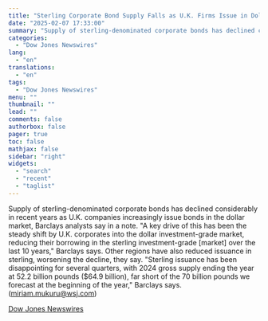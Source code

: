 ```yaml
---
title: "Sterling Corporate Bond Supply Falls as U.K. Firms Issue in Dollar Market — Market Talk"
date: "2025-02-07 17:33:00"
summary: "Supply of sterling-denominated corporate bonds has declined considerably in recent years as U.K. companies increasingly issue bonds in the dollar market, Barclays analysts say in a note. \"A key drive of this has been the steady shift by U.K. corporates into the dollar investment-grade market, reducing their borrowing in the..."
categories:
  - "Dow Jones Newswires"
lang:
  - "en"
translations:
  - "en"
tags:
  - "Dow Jones Newswires"
menu: ""
thumbnail: ""
lead: ""
comments: false
authorbox: false
pager: true
toc: false
mathjax: false
sidebar: "right"
widgets:
  - "search"
  - "recent"
  - "taglist"
---
```


Supply of sterling-denominated corporate bonds has declined considerably in recent years as U.K. companies increasingly issue bonds in the dollar market, Barclays analysts say in a note. "A key drive of this has been the steady shift by U.K. corporates into the dollar investment-grade market, reducing their borrowing in the sterling investment-grade [market] over the last 10 years," Barclays says. Other regions have also reduced issuance in sterling, worsening the decline, they say. "Sterling issuance has been disappointing for several quarters, with 2024 gross supply ending the year at 52.2 billion pounds ($64.9 billion), far short of the 70 billion pounds we forecast at the beginning of the year," Barclays says. (miriam.mukuru@wsj.com)

[Dow Jones Newswires](https://www.tradingview.com/news/DJN_DN20250207003741:0/)
